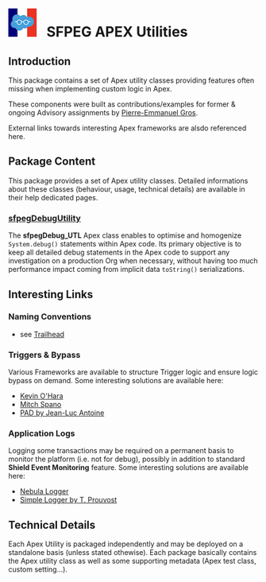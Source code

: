 # ![Logo](/media/Logo.png) &nbsp; SFPEG APEX Utilities

## Introduction

This package contains a set of Apex utility classes providing features often missing when
implementing custom logic in Apex.

These components were built as contributions/examples for former & ongoing Advisory assignments by 
[Pierre-Emmanuel Gros](https://github.com/pegros). 

External links towards interesting Apex frameworks are alsdo referenced here.

## Package Content

This package provides a set of Apex utility classes.
Detailed informations about these classes (behaviour, usage, technical details) are available in their help dedicated pages.

### [sfpegDebugUtility](/help/sfpegDebugUtility.md)
The **sfpegDebug_UTL** Apex class enables to optimise and homogenize `System.debug()` statements within
Apex code. Its primary objective is to keep all detailed debug statements in the Apex code to support
any investigation on a production Org when necessary, without having too much performance impact coming
from implicit data `toString()` serializations.

## Interesting Links
### Naming Conventions

* see [Trailhead](https://trailhead.salesforce.com/content/learn/modules/success-cloud-coding-conventions)

### Triggers & Bypass
Various Frameworks are available to structure Trigger logic and ensure logic bypass on demand.
Some interesting solutions are available here:

* [Kevin O'Hara](https://github.com/kevinohara80/sfdc-trigger-framework/blob/master/src/classes/TriggerHandler.cls)
* [Mitch Spano](https://github.com/mitchspano/apex-trigger-actions-framework)
* [PAD by Jean-Luc Antoine](https://jla.ovh/pad)

### Application Logs
Logging some transactions may be required on a permanent basis to monitor the platform (i.e. not for debug),
possibly in addition to standard **Shield Event Monitoring** feature.
Some interesting solutions are available here:
* [Nebula Logger](https://github.com/jongpie/NebulaLogger)
* [Simple Logger by T. Prouvost](https://github.com/tprouvot/gener-log-framework)

## Technical Details

Each Apex Utility is packaged independently and may be deployed on a standalone basis (unless stated othewise).
Each package basically contains the Apex utility class as well as some supporting metadata (Apex test class, custom setting...).
